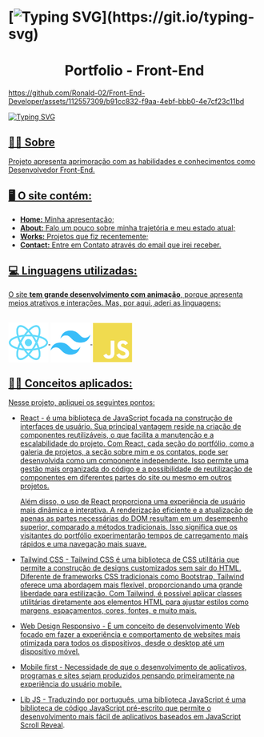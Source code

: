 # [![Typing SVG](https://readme-typing-svg.herokuapp.com/?color=B0C4DE1&size=35&center=true&vCenter=true&width=1000&lines=Ronald-+Front-End+Developer+🌐;)](https://git.io/typing-svg)

<h1 align="center">Portfolio - Front-End</h1>

https://github.com/Ronald-02/Front-End-Developer/assets/112557309/b91cc832-f9aa-4ebf-bbb0-4e7cf23c11bd

<a href="https://portfolioronald.vercel.app/">![Typing SVG](https://readme-typing-svg.herokuapp.com/?color=B0C4DE&size=35&center=true&vCenter=true&width=1000&lines=Disponível+Aqui;)



## 🤳🏽 Sobre

Projeto apresenta aprimoração com as habilidades e conhecimentos como Desenvolvedor Front-End.

## 🖥 O site contém:

- **Home:** Minha apresentação;
- **About:** Falo um pouco sobre minha trajetória e meu estado atual;
- **Works:** Projetos que fiz recentemente;
- **Contact:** Entre em Contato através do email que irei receber.

## 💻 Linguagens utilizadas:

O site **tem grande desenvolvimento com animação**, porque apresenta meios atrativos e interações. Mas, por aqui, aderi as linguagens:
<br>

<div>
  <Br>
  <img align="center" alt="Ronald-React" height="80" width="80" src="https://raw.githubusercontent.com/devicons/devicon/master/icons/react/react-original.svg">
  <img align="center" alt="Ronald-TailwindCss" height="80" width="80" src="https://raw.githubusercontent.com/devicons/devicon/master/icons/tailwindcss/tailwindcss-original.svg">
  <img align="center" alt="Ronald-Js" height="80" width="80" src="https://raw.githubusercontent.com/devicons/devicon/master/icons/javascript/javascript-plain.svg">
</div>

## ✍🏽 Conceitos aplicados:

Nesse projeto, apliquei os seguintes pontos:

+ React - é uma biblioteca de JavaScript focada na construção de interfaces de usuário. Sua principal vantagem reside na criação de componentes reutilizáveis, o que facilita a manutenção e a escalabilidade do projeto. Com React, cada seção do portfólio, como a galeria de projetos, a seção sobre mim e os contatos, pode ser desenvolvida como um componente independente. Isso permite uma gestão mais organizada do código e a possibilidade de reutilização de componentes em diferentes partes do site ou mesmo em outros projetos.

     Além disso, o uso de React proporciona uma experiência de usuário mais dinâmica e interativa. A renderização eficiente e a atualização de apenas as partes necessárias do DOM resultam em um desempenho 
     superior, 
     comparado a métodos tradicionais. Isso significa que os visitantes do portfólio experimentarão tempos de carregamento mais rápidos e uma navegação mais suave.

+ Tailwind CSS - Tailwind CSS é uma biblioteca de CSS utilitária que permite a construção de designs customizados sem sair do HTML. Diferente de frameworks CSS tradicionais como Bootstrap, Tailwind oferece uma abordagem mais flexível, proporcionando uma grande liberdade para estilização. Com Tailwind, é possível aplicar classes utilitárias diretamente aos elementos HTML para ajustar estilos como margens, espaçamentos, cores, fontes, e muito mais.
  
+ Web Design Responsivo -  É um conceito de desenvolvimento Web focado em fazer a experiência e comportamento de websites mais otimizada para todos os dispositivos, desde o desktop até um dispositivo móvel.
  
+ Mobile first - Necessidade de que o desenvolvimento de aplicativos, programas e sites sejam produzidos pensando primeiramente na experiência do usuário mobile.
  
+ Lib JS - Traduzindo por português, uma biblioteca JavaScript é uma biblioteca de código JavaScript pré-escrito que permite o desenvolvimento mais fácil de aplicativos baseados em JavaScript <a href="https://scrollrevealjs.org">Scroll Reveal</a>.

